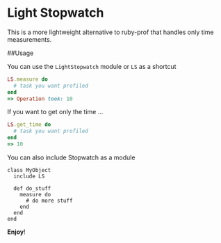 # Light Stopwatch

This is a more lightweight alternative to ruby-prof that handles only time measurements.

##Usage

You can use the `LightStopwatch` module or `LS` as a shortcut

```ruby
LS.measure do
  # task you want profiled
end
=> Operation took: 10
```

If you want to get only the time ...

```ruby
LS.get_time do
  # task you want profiled
end
=> 10
```

You can also include Stopwatch as a module

```
class MyObject
  include LS

  def do_stuff
    measure do
      # do more stuff
    end
  end
end
```

**Enjoy**!
